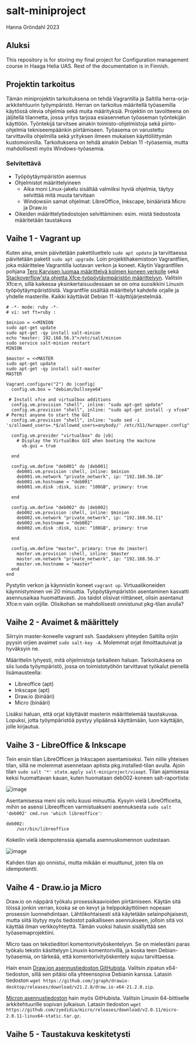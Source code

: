 # salt-miniproject

Hanna Gröndahl 2023

## Aluksi

This repository is for storing my final project for Configuration management course in Haaga Helia UAS. Rest of the documentation is in Finnish.

## Projektin tarkoitus

Tämän miniprojektin tarkoituksena on tehdä Vagrantilla ja Saltilla herra-orja-arkkitehtuurin työympäristö. Herran on tarkoitus määritellä työasemilla käytössä olevia ohjelmia sekä muita määrityksiä. Projektin on tavoitteena on jäljitellä tilannetta, jossa yritys tarjoaa esiasennetun työaseman työntekijän käyttöön. Työntekijä tarvitsee ainakin toimisto-ohjelmistoja sekä piirto-ohjelmia tekniseempäänkin piirtämiseen. Työasema on varustettu tarvittavilla ohjelmilla sekä yrityksen ilmeen mukaisen käyttöliittymän kustomoinnilla. Tarkoituksena on tehdä ainakin Debian 11 -työasemia, mutta mahdollisesti myös Windows-työasemia. 

### Selvitettävä

- Työpöytäympäristön asennus
- Ohjelmistot määrittelyineen
  - Aika moni Linux-jakelu sisältää valmiiksi hyviä ohjelmia, täytyy selvittää mitä muuta tarvitaan
  - Windowsiin samat ohjelmat: LibreOffice, Inkscape, binääristä Micro ja Draw.io
- Oikeiden määrittelytiedostojen selvittäminen: esim. mistä tiedostosta määritetään taustakuva

## Vaihe 1 - Vagrant up

Kuten aina, ensin päivitetään pakettiluettelo `sudo apt update` ja tarvittaessa päivitetään paketit `sudo apt upgrade`. Loin projektihakemistoon Vagrantfilen, joka määrittelee Vagrantilla luotavan verkon ja koneet. Käytin Vagrantfilen pohjana [Tero Karvisen luomaa määrittelyä kolmen koneen verkolle](https://terokarvinen.com/2023/salt-vagrant/) sekä [Stackoverflow'sta ohjetta Xfce-työpöytäympäristön määrittelyyn](https://stackoverflow.com/questions/18878117/using-vagrant-to-run-virtual-machines-with-desktop-environment). Valitsin Xfce:n, sillä kaikessa yksinkertaisuudessaan se on oma suosikkini Linuxin työpöytäympäristöistä. Vagrantfile sisältää määrittelyt kahdelle orjalle ja yhdelle masterille. Kaikki käyttävät Debian 11 -käyttöjärjestelmää. 

    # -*- mode: ruby -*-
    # vi: set ft=ruby :

    $minion = <<MINION
    sudo apt-get update
    sudo apt-get -qy install salt-minion
    echo "master: 192.168.56.3">/etc/salt/minion
    sudo service salt-minion restart
    MINION

    $master = <<MASTER
    sudo apt-get update
    sudo apt-get -qy install salt-master
    MASTER

    Vagrant.configure("2") do |config|
      config.vm.box = "debian/bullseye64"

     # Install xfce and virtualbox additions
      config.vm.provision "shell", inline: "sudo apt-get update"
      config.vm.provision "shell", inline: "sudo apt-get install -y xfce4"
    # Permit anyone to start the GUI
      config.vm.provision "shell", inline: "sudo sed -i 's/allowed_users=.*$/allowed_users=anybody/' /etc/X11/Xwrapper.config"

      config.vm.provider "virtualbox" do |vb|
        # Display the VirtualBox GUI when booting the machine
          vb.gui = true

      end

      config.vm.define "deb001" do |deb001|
        deb001.vm.provision :shell, inline: $minion
        deb001.vm.network "private_network", ip: "192.168.56.10"
        deb001.vm.hostname = "deb001"
        deb001.vm.disk :disk, size: "100GB", primary: true

      end

      config.vm.define "deb002" do |deb002|
        deb002.vm.provision :shell, inline: $minion
        deb002.vm.network "private_network", ip: "192.168.56.11"
        deb002.vm.hostname = "deb002"
        deb002.vm.disk :disk, size: "100GB", primary: true

      end

      config.vm.define "master", primary: true do |master|
        master.vm.provision :shell, inline: $master
        master.vm.network "private_network", ip: "192.168.56.3"
        master.vm.hostname = "master"
      end
    end


Pystytin verkon ja käynnistin koneet `vagrant up`. Virtuaalikoneiden käynnistyminen vei 20 minuuttia. Työpöytäympäristön asentaminen kasvatti asennusaikaa huomattavasti. Jos taidot olisivat riittäneet, olisin asentanut Xfce:n vain orjille. Olisikohan se mahdollisesti onnistunut pkg-tilan avulla?

## Vaihe 2 - Avaimet & määrittely

Siirryin master-koneelle vagrant ssh. Saadakseni yhteyden Saltilla orjiin pyysin orjien avaimet `sudo salt-key -A`. Molemmat orjat ilmoittautuivat ja hyväksyin ne.

Määrittelin lyhyesti, mitä ohjelmistoja tarkalleen haluan. Tarkoituksena on siis luoda työympäristö, jossa on toimistotyöhön tarvittavat työkalut pienellä lisämausteella:
- Libreoffice (apt)
- Inkscape (apt)
- Draw.io (binääri)
- Micro (binääri)

Lisäksi haluan, että orjat käyttävät masterin määrittelemää taustakuvaa. Lopuksi, jotta työympäristöä pystyy ylipäänsä käyttämään, luon käyttäjän, jolle kirjautua.

## Vaihe 3 - LibreOffice & Inkscape

Tein ensin tilan LibreOfficen ja Inkscapen asentamiseksi. Tein niille yhteisen tilan, sillä ne molemmat asennetaan aptista pkg.installed-tilan avulla. Ajoin tilan `sudo salt '*' state.apply salt-miniproject/viaapt`. Tilan ajamisessa keksi huomattavan kauan, kuten huomataan deb002-koneen salt-raportista:

![image](https://github.com/hannagrn/salt-miniproject/assets/122886984/2cb3bb75-1a40-4dd5-be46-45c0d914d885)

Asentamisessa meni siis reilu kuusi minuuttia. Kysyin vielä LibreOfficelta, mihin se asensi Libreofficen varmistuakseni asennuksesta `sudo salt 'deb002' cmd.run 'which libreoffice'`:

    deb002:
        /usr/bin/libreoffice
        
Kokeilin vielä idempotenssia ajamalla asennuskomennon uudestaan. 

![image](https://github.com/hannagrn/salt-miniproject/assets/122886984/eae9c362-2941-4a07-9df5-4204774821e2)

Kahden tilan ajo onnistui, mutta mikään ei muuttunut, joten tila on idempotentti.

## Vaihe 4 - Draw.io ja Micro

Draw.io on näppärä työkalu prosessikaavioiden piirtämiseen. Käytän sitä töissä jonkin verran, koska se on kevyt ja helppokäyttöinen nopeaan prosessin luonnehdintaan. Lähtökohtaisesti sitä käytetään selainpohjaisesti, mutta siitä löytyy myös tiedostot paikalliseen asennukseen, jolloin sitä voi käyttää ilman verkkoyhteyttä. Tämän vuoksi halusin sisällyttää sen työasemaprojektiini.

Micro taas on tekstieditori komentorivityöskentelyyn. Se on mielestäni paras työkalu tekstin käsittelyyn Linuxin komentorivillä, ja koska teen Debian-työasemia, on tärkeää, että komentorivityöskentely sujuu tarvittaessa.

Hain ensin [Draw.ion asennustiedoston GitHubista](https://github.com/jgraph/drawio-desktop/releases). Valitsin zipatun x64-tiedoston, sillä sen pitäisi olla yhteensopiva Debianin kanssa. Latasin tiedoston `wget https://github.com/jgraph/drawio-desktop/releases/download/v21.2.8/draw.io-x64-21.2.8.zip`. 

[Micron asennustiedoston](https://github.com/zyedidia/micro/releases) hain myös GitHubista. Valitsin Linuxin 64-bittiselle arkkitehtuurille sopivan julkaisun. Latasin tiedoston `wget https://github.com/zyedidia/micro/releases/download/v2.0.11/micro-2.0.11-linux64-static.tar.gz`.

## Vaihe 5 - Taustakuva keskitetysti
